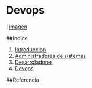 # Devops

! [imagen](imagen.img.img)

##Indice

1. [Introduccion](intoducion.md)
2. [Administradores de sistemas](Administradores.md)
3. [Desarroladores](Desarolladores.md)
4. [Devops](devops.md)

##Referencia
